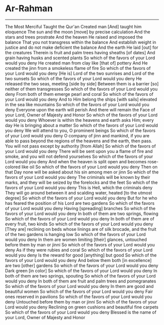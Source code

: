 # Ar-Rahman
---
The Most Merciful
Taught the Qur'an
Created man
[And] taught him eloquence
The sun and the moon [move] by precise calculation
And the stars and trees prostrate
And the heaven He raised and imposed the balance
That you not transgress within the balance
And establish weight in justice and do not make deficient the balance
And the earth He laid [out] for the creatures
Therein is fruit and palm trees having sheaths [of dates]
And grain having husks and scented plants
So which of the favors of your Lord would you deny
He created man from clay like [that of] pottery
And He created the jinn from a smokeless flame of fire
So which of the favors of your Lord would you deny
[He is] Lord of the two sunrises and Lord of the two sunsets
So which of the favors of your Lord would you deny
He released the two seas, meeting [side by side]
Between them is a barrier [so] neither of them transgresses
So which of the favors of your Lord would you deny
From both of them emerge pearl and coral
So which of the favors of your Lord would you deny
And to Him belong the ships [with sails] elevated in the sea like mountains
So which of the favors of your Lord would you deny
Everyone upon the earth will perish
And there will remain the Face of your Lord, Owner of Majesty and Honor
So which of the favors of your Lord would you deny
Whoever is within the heavens and earth asks Him; every day He is bringing about a matter
So which of the favors of your Lord would you deny
We will attend to you, O prominent beings
So which of the favors of your Lord would you deny
O company of jinn and mankind, if you are able to pass beyond the regions of the heavens and the earth, then pass. You will not pass except by authority [from Allah]
So which of the favors of your Lord would you deny
There will be sent upon you a flame of fire and smoke, and you will not defend yourselves
So which of the favors of your Lord would you deny
And when the heaven is split open and becomes rose-colored like oil
So which of the favors of your Lord would you deny
Then on that Day none will be asked about his sin among men or jinn
So which of the favors of your Lord would you deny
The criminals will be known by their marks, and they will be seized by the forelocks and the feet
So which of the favors of your Lord would you deny
This is Hell, which the criminals deny
They will go around between it and scalding water, heated [to the utmost degree]
So which of the favors of your Lord would you deny
But for he who has feared the position of his Lord are two gardens
So which of the favors of your Lord would you deny
Having [spreading] branches
So which of the favors of your Lord would you deny
In both of them are two springs, flowing
So which of the favors of your Lord would you deny
In both of them are of every fruit, two kinds
So which of the favors of your Lord would you deny
[They are] reclining on beds whose linings are of silk brocade, and the fruit of the two gardens is hanging low
So which of the favors of your Lord would you deny
In them are women limiting [their] glances, untouched before them by man or jinni
So which of the favors of your Lord would you deny
As if they were rubies and coral
So which of the favors of your Lord would you deny
Is the reward for good [anything] but good
So which of the favors of your Lord would you deny
And below them both [in excellence] are two [other] gardens
So which of the favors of your Lord would you deny
Dark green [in color]
So which of the favors of your Lord would you deny
In both of them are two springs, spouting
So which of the favors of your Lord would you deny
In both of them are fruit and palm trees and pomegranates
So which of the favors of your Lord would you deny
In them are good and beautiful women
So which of the favors of your Lord would you deny
Fair ones reserved in pavilions
So which of the favors of your Lord would you deny
Untouched before them by man or jinni
So which of the favors of your Lord would you deny
Reclining on green cushions and beautiful fine carpets
So which of the favors of your Lord would you deny
Blessed is the name of your Lord, Owner of Majesty and Honor

